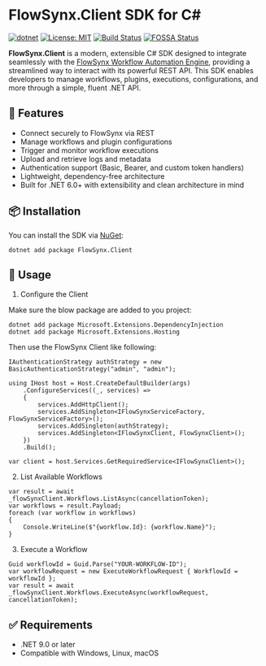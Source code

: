 ﻿# FlowSynx.Client SDK for C#

[![dotnet][dotnet-budge]][dotnet-url] [![License: MIT][mit-badge]][mit-url] [![Build Status][actions-badge]][actions-url] [![FOSSA Status][fossa-badge]][fossa-url]

[mit-badge]: https://img.shields.io/github/license/flowsynx/csharp-sdk?style=flat&label=License&logo=github
[mit-url]: https://github.com/flowsynx/csharp-sdk/blob/master/LICENSE
[actions-badge]: https://github.com/flowsynx/csharp-sdk/actions/workflows/sdk_build.yml/badge.svg?branch=master
[actions-url]: https://github.com/flowsynx/csharp-sdk/actions?workflow=build-nuget
[fossa-badge]: https://app.fossa.com/api/projects/git%2Bgithub.com%2Fflowsynx%2Fcsharp-sdk.svg?type=shield&issueType=license
[fossa-url]: https://app.fossa.com/projects/git%2Bgithub.com%2Fflowsynx%2Fcsharp-sdk?ref=badge_shield&issueType=license
[dotnet-budge]: https://img.shields.io/badge/.NET-9.0-blue
[dotnet-url]: https://dotnet.microsoft.com/en-us/download/dotnet/9.0

**FlowSynx.Client** is a modern, extensible C# SDK designed to integrate seamlessly with 
the [FlowSynx Workflow Automation Engine](https://flowsynx.io), providing a streamlined way to interact with its powerful REST API. 
This SDK enables developers to manage workflows, plugins, executions, configurations, and more through a simple, fluent .NET API.

## 🚀 Features
- Connect securely to FlowSynx via REST
- Manage workflows and plugin configurations
- Trigger and monitor workflow executions
- Upload and retrieve logs and metadata
- Authentication support (Basic, Bearer, and custom token handlers)
- Lightweight, dependency-free architecture
- Built for .NET 6.0+ with extensibility and clean architecture in mind

## 📦 Installation
You can install the SDK via [NuGet](https://www.nuget.org/packages/FlowSynx.Client):

```
dotnet add package FlowSynx.Client
```

## 🧩 Usage
1. Configure the Client

Make sure the blow package are added to you project:
```
dotnet add package Microsoft.Extensions.DependencyInjection
dotnet add package Microsoft.Extensions.Hosting
```

Then use the FlowSynx Client like following:
```
IAuthenticationStrategy authStrategy = new BasicAuthenticationStrategy("admin", "admin");

using IHost host = Host.CreateDefaultBuilder(args)
    .ConfigureServices((_, services) =>
    {
        services.AddHttpClient();
        services.AddSingleton<IFlowSynxServiceFactory, FlowSynxServiceFactory>();
        services.AddSingleton(authStrategy);
        services.AddSingleton<IFlowSynxClient, FlowSynxClient>();
    })
    .Build();

var client = host.Services.GetRequiredService<IFlowSynxClient>();
```

2. List Available Workflows
```
var result = await _flowSynxClient.Workflows.ListAsync(cancellationToken);
var workflows = result.Payload;
foreach (var workflow in workflows)
{
    Console.WriteLine($"{workflow.Id}: {workflow.Name}");
}
```

3. Execute a Workflow
```
Guid workflowId = Guid.Parse("YOUR-WORKFLOW-ID");
var workflowRequest = new ExecuteWorkflowRequest { WorkflowId = workflowId };
var result = await _flowSynxClient.Workflows.ExecuteAsync(workflowRequest, cancellationToken);
```

## ✅ Requirements
- .NET 9.0 or later
- Compatible with Windows, Linux, macOS